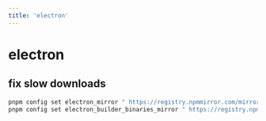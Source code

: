 ```yaml
---
title: 'electron'
---
```


# electron

## fix slow downloads

```bash
pnpm config set electron_mirror " https://registry.npmmirror.com/mirrors/electron/ "
pnpm config set electron_builder_binaries_mirror " https://registry.npmmirror.com/mirrors/electron-builder-binaries/ "
```
